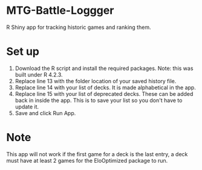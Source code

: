 # MTG-Battle-Loggger
R Shiny app for tracking historic games and ranking them.

# Set up
1. Download the R script and install the required packages. Note: this was built under R 4.2.3. 
2. Replace line 13 with the folder location of your saved history file.
3. Replace line 14 with your list of decks. It is made alphabetical in the app.
4. Replace line 15 with your list of deprecated decks. These can be added back in inside the app. This is to save your list so you don't have to update it.
5. Save and click Run App.

# Note
This app will not work if the first game for a deck is the last entry, a deck must have at least 2 games for the EloOptimized package to run.
